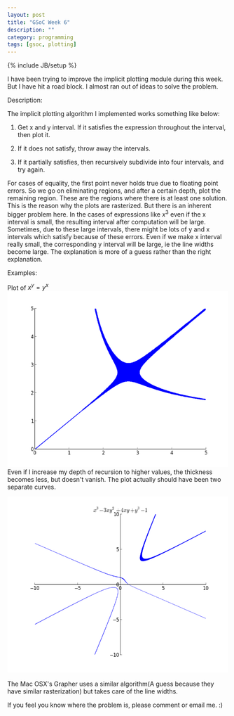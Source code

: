 ```yaml
---
layout: post
title: "GSoC Week 6"
description: ""
category: programming
tags: [gsoc, plotting]
---
```

{% include JB/setup %}

I have been trying to improve the implicit plotting module during this week. But I have hit a road block. I almost ran out of ideas to solve the problem.

Description:

The implicit plotting algorithm I implemented works something like below:

1) Get x and y interval. If it satisfies the expression throughout the interval, then plot it.

2) If it does not satisfy, throw away the intervals.

3) If it partially satisfies, then recursively subdivide into four intervals, and try again.

For cases of equality, the first point never holds true due to floating point errors. So we go on
eliminating regions, and after a certain depth, plot the remaining region. These are the regions where there is at least one solution. This is the reason why the plots are rasterized. But there is an inherent bigger problem here. In the cases of expressions like $x^{3}$ even if the x interval is small, the resulting interval after computation will be large. Sometimes, due to these large intervals, there might be lots of y and x intervals which satisfy because of these errors. Even if we make x interval really small, the corresponding y interval will be large, ie the line widths become large. The explanation is more of a guess rather than the right explanation.

Examples:

Plot of $x^{y}=y^{x}$
<img src="/images/02072012/fig1.png" width="600" height= "400" />
Even if I increase my depth of recursion to higher values, the thickness becomes less, but doesn't vanish. The plot actually should have been two separate curves.

<img src="/images/02072012/fig3.png" width="600" height= "400" />

The Mac OSX's Grapher uses a similar algorithm(A guess because they have similar rasterization) but takes care of the line widths.

If you feel you know where the problem is, please comment or email me. :)




